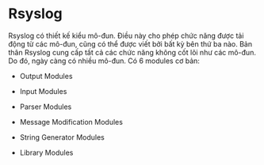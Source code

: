 # Rsyslog

Rsyslog có thiết kế kiểu mô-đun. Điều này cho phép chức năng được tải động từ các mô-đun, cũng có thể được viết bởi bất kỳ bên thứ ba nào. Bản thân Rsyslog cung cấp tất cả các chức năng không cốt lõi như các mô-đun. Do đó, ngày càng có nhiều mô-đun. Có 6 modules cơ bản:

- Output Modules

- Input Modules

- Parser Modules

- Message Modification Modules

- String Generator Modules

- Library Modules
